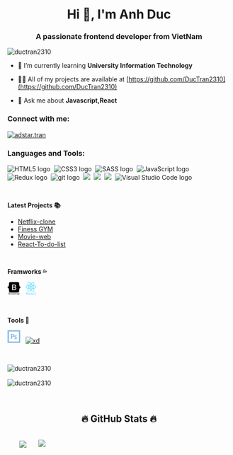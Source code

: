<h1 align="center">Hi 👋, I'm Anh Duc</h1>
<h3 align="center">A passionate frontend developer from VietNam</h3>

<p align="left"> <img src="https://komarev.com/ghpvc/?username=ductran2310&label=Profile%20views&color=0e75b6&style=flat" alt="ductran2310" /> </p>

- 🌱 I’m currently learning **University Information Technology**

- 👨‍💻 All of my projects are available at [https://github.com/DucTran2310](https://github.com/DucTran2310)

- 💬 Ask me about **Javascript,React**

<h3 align="left">Connect with me:</h3>
<p align="left">
<a href="https://fb.com/adstar.tran" target="blank"><img align="center" src="https://raw.githubusercontent.com/rahuldkjain/github-profile-readme-generator/master/src/images/icons/Social/facebook.svg" alt="adstar.tran" height="30" width="40" /></a>
</p>

<h3 align="left">Languages and Tools:</h3>
<p align="left">
<img src="https://img.shields.io/badge/HTML5-282C34?logo=html5&logoColor=E34F26" alt="HTML5 logo" title="HTML5" height="25" />&nbsp;
<img src="https://img.shields.io/badge/CSS3-282C34?logo=css3&logoColor=1572B6" alt="CSS3 logo" title="CSS3" height="25" />&nbsp;
<img src="https://img.shields.io/badge/Sass-282C34?logo=sass&logoColor=CC6699" alt="SASS logo" title="SASS" height="25" />&nbsp;
<img src="https://img.shields.io/badge/JavaScript-282C34?logo=javascript&logoColor=F7DF1E" alt="JavaScript logo" title="JavaScript" height="25" />&nbsp;
<img src="https://img.shields.io/badge/Redux-282C34?logo=redux&logoColor=764ABC" alt="Redux logo" title="Redux" height="25" />&nbsp;
<img src="https://img.shields.io/badge/git-282C34?logo=git&logoColor=F05032" alt="git logo" title="git" height="25" />&nbsp;
<img src="https://img.shields.io/badge/Tailwind_CSS-38B2AC?style=for-the-badge&logo=tailwind-css&logoColor=white" height="25" />&nbsp;
<img src="https://img.shields.io/badge/Material--UI-0081CB?style=for-the-badge&logo=material-ui&logoColor=white" height="25" />&nbsp;
<img src="https://img.shields.io/badge/styled--components-DB7093?style=for-the-badge&logo=styled-components&logoColor=white" height="25" />&nbsp;
<img src="https://img.shields.io/badge/VS%20Code-282C34?logo=visual-studio-code&logoColor=007ACC" alt="Visual Studio Code logo" title="Visual Studio Code" height="25" />&nbsp;
</p>

<br />

**Latest Projects 📚**

- [Netflix-clone](https://github.com/DucTran2310/Netflix-clone)
- [Finess GYM](https://ductran2310.github.io/GYM-Web/)
- [Movie-web](https://react-dmovie.surge.sh/)
- [React-To-do-list](https://react-redux-todolist.surge.sh/)
<br/>

**Framworks 💦**

<p align="left">
<img src="https://raw.githubusercontent.com/devicons/devicon/master/icons/bootstrap/bootstrap-plain-wordmark.svg" alt="bootstrap" width="30" height="30"/>&nbsp;
<img src="https://raw.githubusercontent.com/devicons/devicon/master/icons/react/react-original-wordmark.svg" alt="react" width="30" height="30"/>&nbsp;
</p>
<br />

**Tools 🌊**

<p align="left">
<img src="https://raw.githubusercontent.com/devicons/devicon/master/icons/photoshop/photoshop-line.svg" alt="photoshop" width="29" height="29"/>&nbsp;&nbsp;
<a href="https://www.adobe.com/products/xd.html" target="_blank"> <img src="https://cdn.worldvectorlogo.com/logos/adobe-xd.svg" alt="xd" width="40" height="29"/> </a> 
</p>
<br />

<p><img align="center" src="https://github-readme-stats.vercel.app/api/top-langs?username=ductran2310&show_icons=true&locale=en&layout=compact" alt="ductran2310" /></p>

<p><img align="center" src="https://github-readme-streak-stats.herokuapp.com/?user=ductran2310&" alt="ductran2310" /></p>

<br>
<h2 align="center">🔥 GitHub Stats 🔥</h2>
<!-- https://github.com/anuraghazra/github-readme-stats -->
<br>
<div align=center>
  <a href="#" title="AdStar">
    <img width="315" align="center" src="https://github-readme-stats.vercel.app/api/top-langs/?username=DucTran2310&hide=c%23,powershell,Mathematica,Ruby,Objective-C,Objective-C%2b%2b,Cuda&title_color=61dafb&text_color=ffffff&icon_color=61dafb&bg_color=20232a&langs_count=8&layout=compact&border_color=61dafb&hide_border=true" />
  </a>
  <a href="#" title="AdSTar">
    <img align="right" width="434" src="https://github-readme-stats.vercel.app/api?username=DucTran2310&show_icons=true&theme=react&border_color=61dafb&hide_border=true" />
  </a>
</div>
